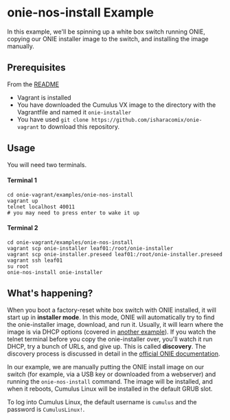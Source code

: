onie-nos-install Example
========================
In this example, we'll be spinning up a white box switch running ONIE, copying
our ONIE installer image to the switch, and installing the image manually.

Prerequisites
------------
From the [README](http://github.com/isharacomix/onie-vagrant)

  * Vagrant is installed
  * You have downloaded the Cumulus VX image to the directory with the Vagrantfile
    and named it `onie-installer`
  * You have used `git clone https://github.com/isharacomix/onie-vagrant` to
    download this repository.


Usage
-----
You will need two terminals.

#### Terminal 1
    cd onie-vagrant/examples/onie-nos-install
    vagrant up
    telnet localhost 40011
    # you may need to press enter to wake it up

#### Terminal 2
    cd onie-vagrant/examples/onie-nos-install
    vagrant scp onie-installer leaf01:/root/onie-installer
    vagrant scp onie-installer.preseed leaf01:/root/onie-installer.preseed
    vagrant ssh leaf01
    su root
    onie-nos-install onie-installer


What's happening?
-----------------
When you boot a factory-reset white box switch with ONIE installed, it will
start up in **installer mode**. In this mode, ONIE will automatically try to
find the onie-installer image, download, and run it. Usually, it will learn
where the image is via DHCP options (covered in
[another example](http://github.com/isharacomix/onie-vagrant/tree/master/examples/dhcp-install)).
If you watch the telnet terminal before you copy the onie-installer over,
you'll watch it run DHCP, try a bunch of URLs, and give up. This is called
**discovery**. The discovery process is discussed in detail in the
[official ONIE documentation](https://github.com/opencomputeproject/onie/wiki/Design-Spec-SW-Image-Discovery).

In our example, we are manually putting the ONIE install image on our switch
(for example, via a USB key or downloaded from a webserver) and running the
`onie-nos-install` command. The image will be installed, and when it reboots,
Cumulus Linux will be installed in the default GRUB slot.

To log into Cumulus Linux, the default username is `cumulus` and the password
is `CumulusLinux!`.
